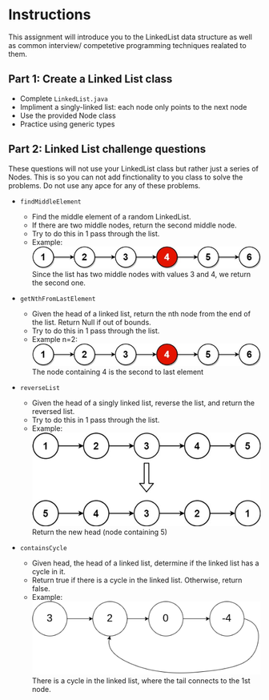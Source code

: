 # Instructions  

This assignment will introduce you to the LinkedList data structure as well as common interview/ competetive programming techniques realated to them. 

## Part 1: Create a Linked List class
- Complete `LinkedList.java`
- Impliment a singly-linked list: each node only points to the next node
- Use the provided Node class
- Practice using generic types

## Part 2: Linked List challenge questions
These questions will not use your LinkedList class but rather just a series of Nodes. This is so you can not add finctionality to you class to solve the problems. Do not use any apce for any of these problems.

- `findMiddleElement`
  - Find the middle element of a random LinkedList.
  - If there are two middle nodes, return the second middle node.
  - Try to do this in 1 pass through the list.
  - Example:
    ![image](image_4.png)
     Since the list has two middle nodes with values 3 and 4, we return the second one.
- `getNthFromLastElement`
  - Given the head of a linked list, return the nth node from the end of the list. Return Null if out of bounds.
  - Try to do this in 1 pass through the list.
  - Example n=2:
    ![image](image_4.png)
    The node containing 4 is the second to last element
    
- `reverseList`
  - Given the head of a singly linked list, reverse the list, and return the reversed list.
  - Try to do this in 1 pass through the list.
  - Example:
   ![image](image_5.png)
  Return the new head (node containing 5)
    
- `containsCycle`
  - Given head, the head of a linked list, determine if the linked list has a cycle in it.
  - Return true if there is a cycle in the linked list. Otherwise, return false.
  - Example:
![image](image_3.png)
There is a cycle in the linked list, where the tail connects to the 1st node.






  